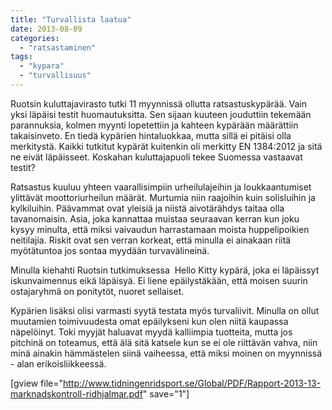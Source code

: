 ```yaml
---
title: "Turvallista laatua"
date: 2013-08-09
categories: 
  - "ratsastaminen"
tags: 
  - "kypara"
  - "turvallisuus"
---
```


Ruotsin kuluttajavirasto tutki 11 myynnissä ollutta ratsastuskypärää. Vain yksi läpäisi testit huomautuksitta. Sen sijaan kuuteen jouduttiin tekemään parannuksia, kolmen myynti lopetettiin ja kahteen kypärään määrättiin takaisinveto. En tiedä kypärien hintaluokkaa, mutta sillä ei pitäisi olla merkitystä. Kaikki tutkitut kypärät kuitenkin oli merkitty EN 1384:2012 ja sitä ne eivät läpäisseet. Koskahan kuluttajapuoli tekee Suomessa vastaavat testit?

<!--more-->

Ratsastus kuuluu yhteen vaarallisimpiin urheilulajeihin ja loukkaantumiset ylittävät moottoriurheilun määrät. Murtumia niin raajoihin kuin solisluihin ja kylkiluihin. Päävammat ovat yleisiä ja niistä aivotärähdys taitaa olla tavanomaisin. Asia, joka kannattaa muistaa seuraavan kerran kun joku kysyy minulta, että miksi vaivaudun harrastamaan moista huppelipoikien neitilajia. Riskit ovat sen verran korkeat, että minulla ei ainakaan riitä myötätuntoa jos sontaa myydään turvavälineinä.

Minulla kiehahti Ruotsin tutkimuksessa  Hello Kitty kypärä, joka ei läpäissyt iskunvaimennus eikä läpäisyä. Ei liene epäilystäkään, että moisen suurin ostajaryhmä on ponitytöt, nuoret sellaiset.

Kypärien lisäksi olisi varmasti syytä testata myös turvaliivit. Minulla on ollut muutamien toimivuudesta omat epäilykseni kun olen niitä kaupassa näpelöinyt. Toki myyjät haluavat myydä kalliimpia tuotteita, mutta jos pitchinä on toteamus, että älä sitä katsele kun se ei ole riittävän vahva, niin minä ainakin hämmästelen siinä vaiheessa, että miksi moinen on myynnissä - alan erikoisliikkeessä.

\[gview file="http://www.tidningenridsport.se/Global/PDF/Rapport-2013-13-marknadskontroll-ridhjalmar.pdf" save="1"\]
